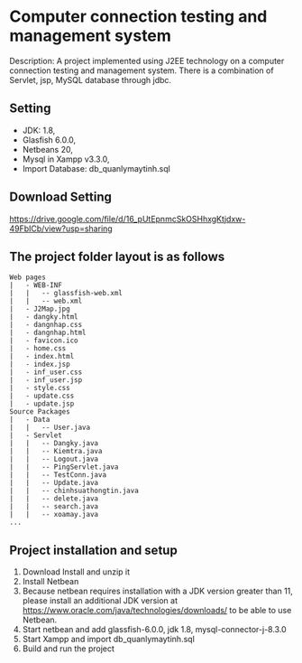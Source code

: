 # Computer connection testing and management system
Description: A project implemented using J2EE technology on a computer connection testing and management system. 
There is a combination of Servlet, jsp, MySQL database through jdbc.

## Setting
- JDK: 1.8,
- Glasfish 6.0.0,
- Netbeans 20,
- Mysql in Xampp v3.3.0,
- Import Database: db_quanlymaytinh.sql

## Download Setting
https://drive.google.com/file/d/16_pUtEpnmcSkOSHhxgKtjdxw-49FbICb/view?usp=sharing
## The project folder layout is as follows	
	Web pages
	|	- WEB-INF
	|	|	-- glassfish-web.xml
	|	|	-- web.xml
	|	- J2Map.jpg
	|	- dangky.html
	|	- dangnhap.css
	|	- dangnhap.html
	|	- favicon.ico
	|	- home.css
	|	- index.html
	|	- index.jsp
	|	- inf_user.css
	|	- inf_user.jsp
	|	- style.css
	|	- update.css
	|	- update.jsp
	Source Packages
	|	- Data
	|	|	-- User.java
	|	- Servlet
	|	|	-- Dangky.java
	|	|	-- Kiemtra.java
	|	|	-- Logout.java
	|	|	-- PingServlet.java
	|	|	-- TestConn.java
	|	|	-- Update.java
	|	|	-- chinhsuathongtin.java
	|	|	-- delete.java
	|	|	-- search.java
	|	|	-- xoamay.java
	...
## Project installation and setup
1. Download Install and unzip it
2. Install Netbean
3. Because netbean requires installation with a JDK version greater than 11, please install an additional JDK version at https://www.oracle.com/java/technologies/downloads/ to be able to use Netbean.
4. Start netbean and add glassfish-6.0.0, jdk 1.8, mysql-connector-j-8.3.0
5. Start Xampp and import db_quanlymaytinh.sql
6. Build and run the project
